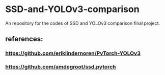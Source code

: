 # SSD-and-YOLOv3-comparison
An repository for the codes of SSD and YOLOv3 comparison final project.
## references:
### https://github.com/eriklindernoren/PyTorch-YOLOv3
### https://github.com/amdegroot/ssd.pytorch
